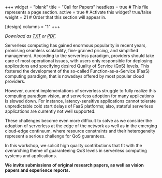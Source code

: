 +++
widget = "blank" 
title = "Call for Papers"
headless = true  # This file represents a page section.
active = true  # Activate this widget? true/false
weight = 21  # Order that this section will appear in.

[design]
columns = "1"
+++

*Download as [TXT](/cfp.txt) or [PDF](/cfp.pdf).*

Serverless computing has gained enormous popularity in recent years, promising
seamless scalability, fine-grained pricing, and simplified management. According
to the serverless paradigm, providers should take care of most operational
issues, with users only responsible for deploying applications and specifying
desired Quality of Service (QoS) levels. This fostered the development of the
so-called Function-as-a-Service (FaaS) computing paradigm, that is nowadays
offered by most popular cloud providers.

However, current implementations of
serverless struggle to fully realize this computing paradigm vision, and
serverless adoption for many applications is slowed down. For instance,
latency-sensitive applications cannot tolerate unpredictable cold start delays
of FaaS platforms; also, stateful serverless applications are currently not well
supported.

These challenges become even more difficult to solve as we consider
the adoption of serverless at the edge of the network as well as in the emerging
cloud-edge continuum, where resource constraints and their heterogeneity
represent a serious challenge for QoS guarantees.


In this workshop, we solicit high quality contributions that fit with the overarching theme of guaranteeing
QoS levels in serverless computing systems and applications.

**We invite submissions of original research papers, as well as vision papers
and experience reports.**
